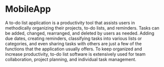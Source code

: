 # MobileApp
A to-do list application is a productivity tool that assists users in methodically organizing their projects, to-do lists, and reminders. Tasks can be added, changed, rearranged, and deleted by users as needed. Adding due dates, creating reminders, classifying tasks into various lists or categories, and even sharing tasks with others are just a few of the functions that the application usually offers. To keep organized and increase productivity, to-do list software is extensively used for team collaboration, project planning, and individual task management.
